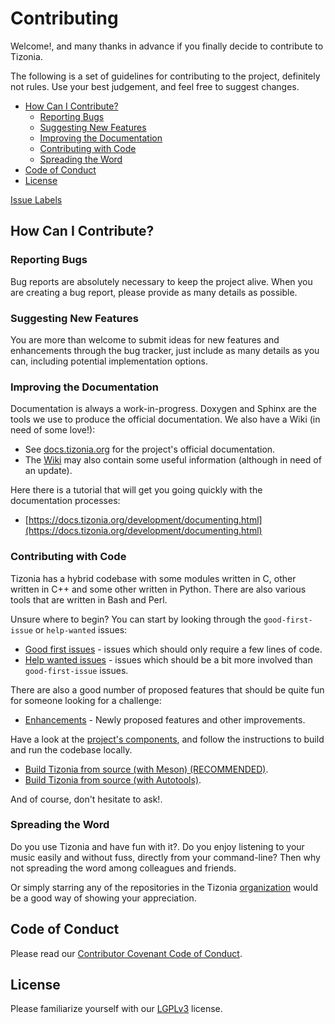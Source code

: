 # Contributing

Welcome!, and many thanks in advance if you finally decide to contribute to
Tizonia.

The following is a set of guidelines for contributing to the project,
definitely not rules. Use your best judgement, and feel free to suggest
changes.

<!-- START doctoc generated TOC please keep comment here to allow auto update -->
<!-- DON'T EDIT THIS SECTION, INSTEAD RE-RUN doctoc TO UPDATE -->


- [How Can I Contribute?](#how-can-i-contribute)
  - [Reporting Bugs](#reporting-bugs)
  - [Suggesting New Features](#suggesting-new-features)
  - [Improving the Documentation](#improving-the-documentation)
  - [Contributing with Code](#contributing-with-code)
  - [Spreading the Word](#spreading-the-word)
- [Code of Conduct](#code-of-conduct)
- [License](#license)

<!-- END doctoc generated TOC please keep comment here to allow auto update -->

[Issue Labels](#issue-labels)

## How Can I Contribute?

### Reporting Bugs

Bug reports are absolutely necessary to keep the project alive. When you are
creating a bug report, please provide as many details as possible.

### Suggesting New Features

You are more than welcome to submit ideas for new features and enhancements
through the bug tracker, just include as many details as you can, including
potential implementation options.

### Improving the Documentation

Documentation is always a work-in-progress. Doxygen and Sphinx are the tools we
use to produce the official documentation. We also have a Wiki (in need of some
love!):

- See [docs.tizonia.org](https://docs.tizonia.org/) for the project's official documentation.
- The [Wiki](https://github.com/tizonia/tizonia-openmax-il/wiki) may also
contain some useful information (although in need of an update).

Here there is a tutorial that will get you going quickly with the documentation
processes:

- [https://docs.tizonia.org/development/documenting.html](https://docs.tizonia.org/development/documenting.html)

### Contributing with Code

Tizonia has a hybrid codebase with some modules written in C, other written in
C++ and some other written in Python. There are also various tools that are
written in Bash and Perl.

<script type='text/javascript' src='https://www.openhub.net/p/tizonia/widgets/project_languages?format=js'></script>

Unsure where to begin? You can start by looking through the `good-first-issue`
or `help-wanted` issues:

* [Good first issues][good-first-issues] - issues which should only require a few lines of code.
* [Help wanted issues][help-wanted] - issues which should be a bit more involved than `good-first-issue` issues.

There are also a good number of proposed features that should be quite fun for
someone looking for a challenge:
* [Enhancements][enhancement] - Newly proposed features and other improvements.

Have a look at the [project's components](PROJECT.md), and follow the
instructions to build and run the codebase locally.
- [Build Tizonia from source (with Meson) (RECOMMENDED)](BUILDING_with_meson.md).
- [Build Tizonia from source (with Autotools)](BUILDING.md).

[good-first-issues]:https://github.com/tizonia/tizonia-openmax-il/issues?q=is%3Aissue+is%3Aopen+label%3A%22good+first+issue%22
[help-wanted]:https://github.com/tizonia/tizonia-openmax-il/issues?q=os+x+label%3A%22help+wanted%22
[enhancement]:https://github.com/tizonia/tizonia-openmax-il/issues?q=is%3Aopen+is%3Aissue+label%3Aenhancement

And of course, don't hesitate to ask!.

### Spreading the Word

Do you use Tizonia and have fun with it?. Do you enjoy listening to your music
easily and without fuss, directly from your command-line? Then why not
spreading the word among colleagues and friends.

Or simply starring any of the repositories in the Tizonia
[organization](https://github.com/tizonia) would be a good way of showing your
appreciation.

## Code of Conduct

Please read our [Contributor Covenant Code of Conduct](CODE_OF_CONDUCT.md).

## License

Please familiarize yourself with our [LGPLv3](COPYING.LESSER.md) license.
